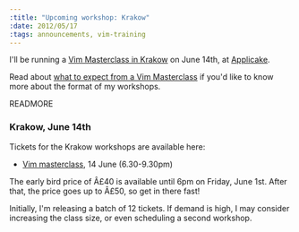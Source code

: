 ```yaml
--- 
:title: "Upcoming workshop: Krakow"
:date: 2012/05/17
:tags: announcements, vim-training
---
```


I'll be running a [Vim Masterclass in Krakow][workshops] on June 14th, at [Applicake][].

Read about [what to expect from a Vim Masterclass][expect] if you'd like to know more about the format of my workshops.

[workshops]: http://vimcasts.eventbrite.com
[expect]: http://vimcasts.org/blog/2012/02/what-to-expect-from-a-vimcasts-workshop/
[Applicake]: http://applicake.com/


READMORE

### Krakow, June 14th

Tickets for the Krakow workshops are available here:

* [Vim masterclass][eve], 14 June (6.30-9.30pm)

[eve]: http://krakow-vimcasts-eve-1.eventbrite.com/?discount=earlybird

The early bird price of Â£40 is available until 6pm on Friday, June 1st. After that, the price goes up to Â£50, so get in there fast!

Initially, I'm releasing a batch of 12 tickets. If demand is high, I may consider increasing the class size, or even scheduling a second workshop.
